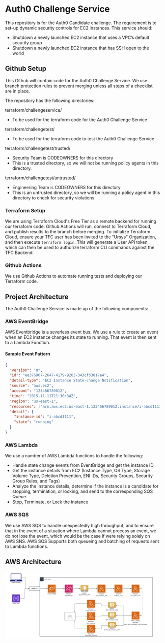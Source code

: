 # Auth0 Challenge Service

This repository is for the Auth0 Candidate challenge. The requirement is to set-up dynamic security controls for EC2 instances. This service should:

- Shutdown a newly launched EC2 instance that uses a VPC’s default security group 
- Shutdown a newly launched EC2 instance that has SSH open to the world

## Github Setup

This Github will contain code for the Auth0 Challenge Service. We use branch protection rules to prevent merging unless all steps of a checklist are in place.

The repository has the following directories:

terraform/challengeservice/

- To be used for the terraform code for the Auth0 Challenge Service

terraform/challengetest/

- To be used for the terraform code to test the Auth0 Challenge Service

terraform/challengetest/trusted/

- Security Team is CODEOWNERS for this directory
- This is a trusted directory, so we will not be running policy agents in this directory.

terraform/challengetest/untrusted/

- Engineering Team is CODEOWNERS for this directory
- This is an untrusted directory, so we will be running a policy agent in this directory to check for security violations

### Terraform Setup

We are using Terraform Cloud's Free Tier as a remote backend for running our terraform code. Github Actions will run, connect to Terraform Cloud, and publish results to the branch before merging. To initialize Terraform Cloud, ensure your TFC user has been invited to the "Ursys" Organization, and then execute `terraform login`. This will generate a User API token, which can then be used to authorize terraform CLI commands against the TFC Backend.

### Github Actions

We use Github Actions to automate running tests and deploying our Terraform code.

## Project Architecture

The Auth0 Challenge Service is made up of the following components:

### AWS EventBridge

AWS Eventbridge is a severless event bus. We use a rule to create an event when an EC2 instance changes its state to running. That event is then sent to a Lambda Function.

#### Sample Event Pattern

```json
{
  "version": "0",
  "id": "ee376907-2647-4179-9203-343cfb3017a4",
  "detail-type": "EC2 Instance State-change Notification",
  "source": "aws.ec2",
  "account": "123456789012",
  "time": "2015-11-11T21:30:34Z",
  "region": "us-east-1",
  "resources": ["arn:aws:ec2:us-east-1:123456789012:instance/i-abcd1111"],
  "detail": {
    "instance-id": "i-abcd1111",
    "state": "running"
  }
}
```

### AWS Lambda

We use a number of AWS Lambda functions to handle the following:

- Handle state change events from EventBridge and get the instance ID
- Get the instance details from EC2 (Instance Type, OS Type, Storage Volume Type, Deletion Prevention, ENI IDs, Security Groups, Security Group Rules, and Tags)
- Analyze the instance details, determine if the instance is a candidate for stopping, termination, or locking, and send to the corresponding SQS Queue.
- Stop, Terminate, or Lock the instance

### AWS SQS

We use AWS SQS to handle unexpectedly high throughput, and to ensure that in the event of a situation where Lambda cannot process an event, we do not lose the event, which would be the case if were relying solely on AWS SNS. AWS SQS Supports both queueing and batching of requests sent to Lambda functions.

## AWS Architecture

![Challenge Architecture](static/challenge-architecture.png)

